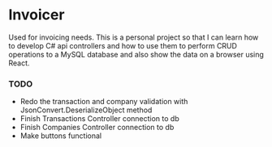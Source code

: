 # Invoicer

Used for invoicing needs. This is a personal project so that I can learn how to develop C# api controllers and how to use them to perform CRUD operations to a MySQL database and also show the data on a browser using React.

### TODO

- Redo the transaction and company validation with JsonConvert.DeserializeObject<Class> method
- Finish Transactions Controller connection to db
- Finish Companies Controller connection to db
- Make buttons functional
